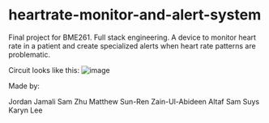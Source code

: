# heartrate-monitor-and-alert-system

Final project for BME261. Full stack engineering. A device to monitor heart rate in a patient and create specialized alerts when heart rate patterns are problematic.

Circuit looks like this:
![image](https://user-images.githubusercontent.com/31671594/180347597-e3e6e1f2-62b2-4be9-b728-6a2bd1109c3a.png)

Made by:

Jordan Jamali
Sam Zhu
Matthew Sun-Ren
Zain-Ul-Abideen Altaf
Sam Suys
Karyn Lee
